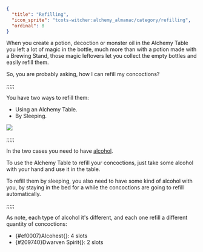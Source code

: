 ```json
{
  "title": "Refilling",
  "icon_sprite": "tcots-witcher:alchemy_almanac/category/refilling",
  "ordinal": 8
}
```

When you create a potion, decoction or monster oil in the Alchemy Table you
left a lot of magic in the bottle, much more than with a potion
made with a Brewing Stand, those magic leftovers let you collect the
empty bottles and easily refill them.


So, you are probably asking, how I can refill my concoctions?

;;;;;

You have two ways to refill them:
- Using an Alchemy Table.
- By Sleeping. 

![](tcots-witcher:textures/gui/sprites/alchemy_almanac/entries/refilling/refilling_bottle.png,fit)

;;;;;

In the two cases you need to have [alcohol](^tcots-witcher:alchemy_basics/basic_ingredients).


To use the Alchemy Table to refill your concoctions, just take some alcohol with your hand
and use it in the table.


To refill them by sleeping, you also need to have some kind of alcohol with you,
by staying in the bed for a while the concoctions are going to refill automatically.

;;;;;

As note, each type of alcohol it's different, and each one refill a different quantity of
concoctions:

- {#ef0007}Alcohest{}: 4 slots
- {#209740}Dwarven Spirit{}: 2 slots